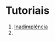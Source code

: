 # Tutoriais

1. <a href="https://github.com/luizfranzon/tutorial/blob/main/tutoriais/Inadimpl%C3%AAncia.md">Inadimplência</a>
2. 